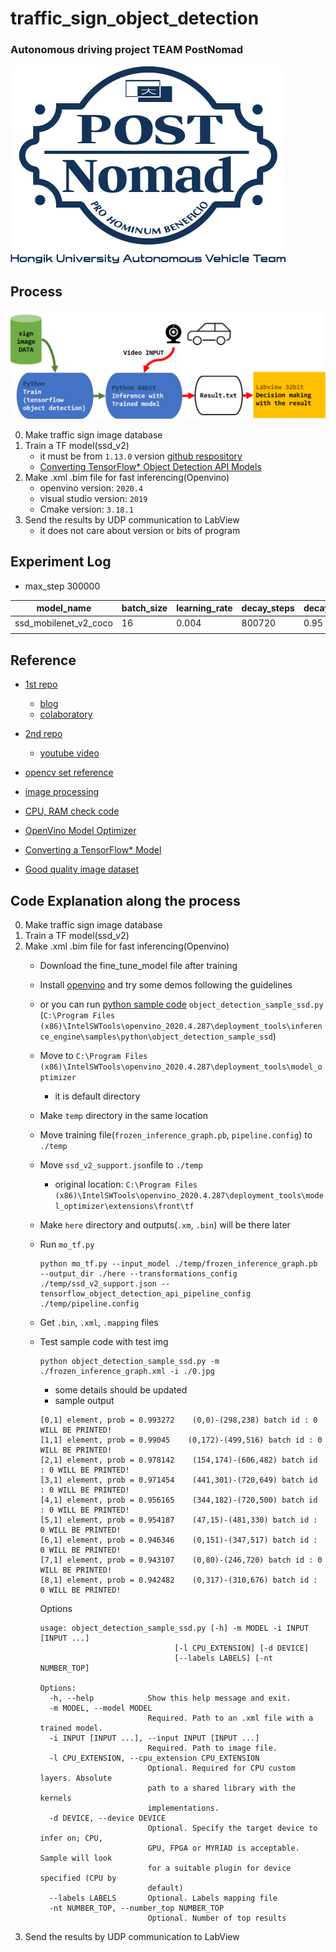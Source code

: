 # traffic_sign_object_detection
### Autonomous driving project TEAM PostNomad

![logo](/asset/logo.png)

## Process

![plan](/asset/plan.png)

0. Make traffic sign image database
1. Train a TF model(ssd_v2)
    * it must be from `1.13.0` version [github respository](https://github.com/tensorflow/models/releases/tag/v1.13.0)
    * [Converting TensorFlow* Object Detection API Models](https://docs.openvinotoolkit.org/latest/openvino_docs_MO_DG_prepare_model_convert_model_tf_specific_Convert_Object_Detection_API_Models.html)
2. Make .xml .bim file for fast inferencing(Openvino)
    * openvino version: `2020.4`
    * visual studio version: `2019`
    * Cmake version: `3.18.1`
3. Send the results by UDP communication to LabView
    * it does not care about version or bits of program
    
## Experiment Log

* max_step 300000

|model_name|batch_size|learning_rate|decay_steps|decay_factor|momentum_optimizer_value|decay|epsilon|
|-|-|-|-|-|-|-|-|
|ssd_mobilenet_v2_coco|16|0.004|800720|0.95|0.9|0.9|1|
| | | | | | | | |

## Reference
* [1st repo](https://github.com/Tony607/object_detection_demo)
  * [blog](https://www.dlology.com/blog/how-to-train-an-object-detection-model-easy-for-free/)
  * [colaboratory](https://colab.research.google.com/github/Tony607/object_detection_demo/blob/master/tensorflow_object_detection_training_colab.ipynb)

* [2nd repo](https://github.com/EdjeElectronics/TensorFlow-Object-Detection-API-Tutorial-Train-Multiple-Objects-Windows-10)
  * [youtube video](https://youtu.be/Rgpfk6eYxJA)
* [opencv set reference](https://docs.opencv.org/2.4/modules/highgui/doc/reading_and_writing_images_and_video.html)
* [image processing](https://github.com/ethereon/lycon)
* [CPU, RAM check code](https://frhyme.github.io/python/python_check_memory_usage/)
* [OpenVino Model Optimizer](https://docs.openvinotoolkit.org/latest/openvino_docs_MO_DG_Deep_Learning_Model_Optimizer_DevGuide.html)
* [Converting a TensorFlow* Model](https://docs.openvinotoolkit.org/latest/openvino_docs_MO_DG_prepare_model_convert_model_Convert_Model_From_TensorFlow.html#supported_topologies)
* [Good quality image dataset](https://medium.com/@selectstar.ai/creating-the-best-quality-image-dataset-720f612944ed)


## Code Explanation along the process
0. Make traffic sign image database
1. Train a TF model(ssd_v2)
2. Make .xml .bim file for fast inferencing(Openvino)
    * Download the fine_tune_model file after training
    * Install [openvino](https://docs.openvinotoolkit.org/2020.4/openvino_docs_install_guides_installing_openvino_windows.html) and try some demos following the guidelines
    * or you can run [python sample code](https://docs.openvinotoolkit.org/latest/openvino_inference_engine_ie_bridges_python_sample_object_detection_sample_ssd_README.html) `object_detection_sample_ssd.py` (`C:\Program Files (x86)\IntelSWTools\openvino_2020.4.287\deployment_tools\inference_engine\samples\python\object_detection_sample_ssd`) 
    * Move to `C:\Program Files (x86)\IntelSWTools\openvino_2020.4.287\deployment_tools\model_optimizer`
        * it is default directory
    * Make `temp` directory in the same location
    * Move training file(`frozen_inference_graph.pb`, `pipeline.config`) to `./temp`
    * Move `ssd_v2_support.json`file to `./temp`
        * original location: `C:\Program Files (x86)\IntelSWTools\openvino_2020.4.287\deployment_tools\model_optimizer\extensions\front\tf`
    * Make `here` directory and outputs(`.xm`, `.bin`) will be there later
    * Run `mo_tf.py`
        ```
        python mo_tf.py --input_model ./temp/frozen_inference_graph.pb --output_dir ./here --transformations_config ./temp/ssd_v2_support.json --tensorflow_object_detection_api_pipeline_config ./temp/pipeline.config
        ```
    * Get `.bin`, `.xml`, `.mapping` files
    * Test sample code with test img
        ```
        python object_detection_sample_ssd.py -m ./frozen_inference_graph.xml -i ./0.jpg
        ```
        * some details should be updated
        * sample output
        ```
        [0,1] element, prob = 0.993272    (0,0)-(298,238) batch id : 0 WILL BE PRINTED!
        [1,1] element, prob = 0.99045    (0,172)-(499,516) batch id : 0 WILL BE PRINTED!
        [2,1] element, prob = 0.978142    (154,174)-(606,482) batch id : 0 WILL BE PRINTED!
        [3,1] element, prob = 0.971454    (441,301)-(720,649) batch id : 0 WILL BE PRINTED!
        [4,1] element, prob = 0.956165    (344,182)-(720,500) batch id : 0 WILL BE PRINTED!
        [5,1] element, prob = 0.954187    (47,15)-(481,330) batch id : 0 WILL BE PRINTED!
        [6,1] element, prob = 0.946346    (0,151)-(347,517) batch id : 0 WILL BE PRINTED!
        [7,1] element, prob = 0.943107    (0,80)-(246,720) batch id : 0 WILL BE PRINTED!
        [8,1] element, prob = 0.942482    (0,317)-(310,676) batch id : 0 WILL BE PRINTED!
        ```
        
        Options
        ```
        usage: object_detection_sample_ssd.py [-h] -m MODEL -i INPUT [INPUT ...]
                                      [-l CPU_EXTENSION] [-d DEVICE]
                                      [--labels LABELS] [-nt NUMBER_TOP]

        Options:
          -h, --help            Show this help message and exit.
          -m MODEL, --model MODEL
                                Required. Path to an .xml file with a trained model.
          -i INPUT [INPUT ...], --input INPUT [INPUT ...]
                                Required. Path to image file.
          -l CPU_EXTENSION, --cpu_extension CPU_EXTENSION
                                Optional. Required for CPU custom layers. Absolute
                                path to a shared library with the kernels
                                implementations.
          -d DEVICE, --device DEVICE
                                Optional. Specify the target device to infer on; CPU,
                                GPU, FPGA or MYRIAD is acceptable. Sample will look
                                for a suitable plugin for device specified (CPU by
                                default)
          --labels LABELS       Optional. Labels mapping file
          -nt NUMBER_TOP, --number_top NUMBER_TOP
                                Optional. Number of top results
        ```
3. Send the results by UDP communication to LabView

